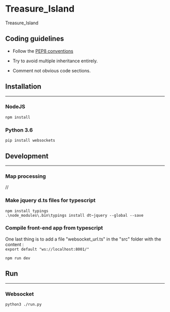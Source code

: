 # Treasure_Island
Treasure_Island


## Coding guidelines
- Follow the [PEP8 conventions](https://peps.python.org/pep-0008/)

- Try to avoid multiple inheritance entirely.

- Comment not obvious code sections.

## Installation
___

### NodeJS

```npm install```

### Python 3.6

```pip install websockets```

## Development
___

### Map processing

//

### Make jquery d.ts files for typescript

```npm install typings``` \
```.\node_modules\.bin\typings install dt~jquery --global --save```

### Compile front-end app from typescript

One last thing is to add a file "websocket_url.ts" in the "src" folder with the content : \
```export default "ws://localhost:8001/"```

```npm run dev```

## Run
___

### Websocket

```python3 ./run.py```